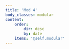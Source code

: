```yaml
---
title: 'Mod 4'
body_classes: modular
content:
    order:
        dir: desc
        by: date
    items: '@self.modular'
---
```


